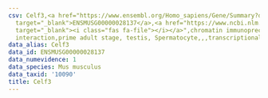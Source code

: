 ```yaml
---
csv: Celf3,<a href="https://www.ensembl.org/Homo_sapiens/Gene/Summary?db=core;g=ENSMUSG00000028137"
  target="_blank">ENSMUSG00000028137</a>,<a href="https://www.ncbi.nlm.nih.gov/pubmed/25450459"
  target="_blank"><i class="fas fa-file"></i></a>",chromatin immunoprecipitation assay,direct
  interaction,prime adult stage, testis, Spermatocyte,,,transcriptional regulation,
data_alias: Celf3
data_id: ENSMUSG00000028137
data_numevidence: 1
data_species: Mus musculus
data_taxid: '10090'
title: Celf3
---
```

